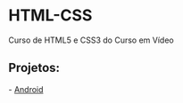 # HTML-CSS
 
Curso de HTML5 e CSS3 do Curso em Vídeo
<h2>Projetos:</h2>
- <a href="https://yasminkally.github.io/html-css/desafios/d010/android.html">Android</a>

